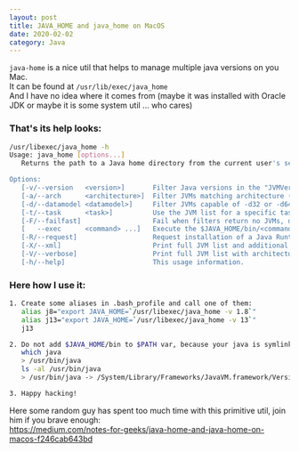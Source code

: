```yaml
---
layout: post
title: JAVA_HOME and java_home on MacOS
date: 2020-02-02
category: Java
---  
```


`java-home` is a nice util that helps to manage multiple java versions on you Mac.  
 It can be found at `/usr/lib/exec/java_home`  
 And I have no idea where it comes from (maybe it was installed with Oracle JDK or maybe it is some system util ... who cares)  
 
 ### That's its help looks:
 ```bash
/usr/libexec/java_home -h
Usage: java_home [options...]
    Returns the path to a Java home directory from the current user's settings.

Options:
    [-v/--version   <version>]       Filter Java versions in the "JVMVersion" form 1.X(+ or *).
    [-a/--arch      <architecture>]  Filter JVMs matching architecture (i386, x86_64, etc).
    [-d/--datamodel <datamodel>]     Filter JVMs capable of -d32 or -d64
    [-t/--task      <task>]          Use the JVM list for a specific task (Applets, WebStart, BundledApp, JNI, or CommandLine)
    [-F/--failfast]                  Fail when filters return no JVMs, do not continue with default.
    [   --exec      <command> ...]   Execute the $JAVA_HOME/bin/<command> with the remaining arguments.
    [-R/--request]                   Request installation of a Java Runtime if not installed.
    [-X/--xml]                       Print full JVM list and additional data as XML plist.
    [-V/--verbose]                   Print full JVM list with architectures.
    [-h/--help]                      This usage information.
```

### Here how I use it:
```bash
1. Create some aliases in .bash_profile and call one of them:
   alias j8="export JAVA_HOME=`/usr/libexec/java_home -v 1.8`"
   alias j13="export JAVA_HOME=`/usr/libexec/java_home -v 13`"
   j13

2. Do not add $JAVA_HOME/bin to $PATH var, because your java is symlink to .../Commands/java which always checks $JAVA_HOME var
   which java
   > /usr/bin/java
   ls -al /usr/bin/java
   > /usr/bin/java -> /System/Library/Frameworks/JavaVM.framework/Versions/Current/Commands/java

3. Happy hacking!
```

Here some random guy has spent too much time with this primitive util, join him if you brave enough:  
https://medium.com/notes-for-geeks/java-home-and-java-home-on-macos-f246cab643bd
